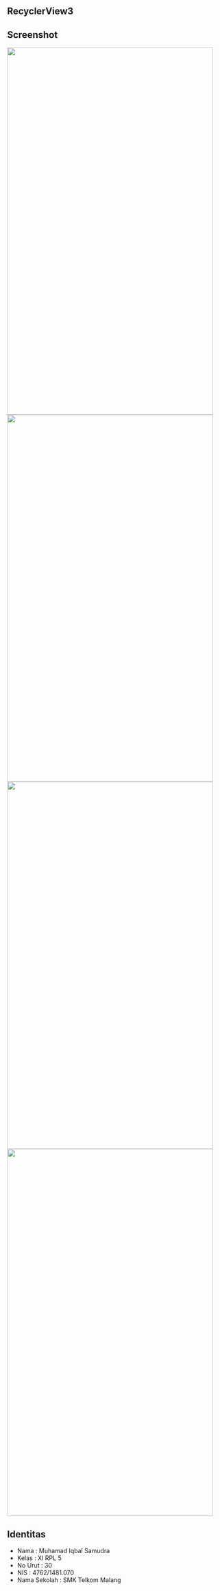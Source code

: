 ## RecyclerView3

## Screenshot
<img src="https://cloud.githubusercontent.com/assets/21413338/20034553/90779a5a-a3f4-11e6-9f22-6258f105bf1c.png" width="480" height="854" />
<img src="https://cloud.githubusercontent.com/assets/21413338/20034554/9079dcfc-a3f4-11e6-83d9-60bc7c587eab.png" width="480" height="854" />
<img src="https://cloud.githubusercontent.com/assets/21413338/20034555/907b5ba4-a3f4-11e6-8d3d-da6878dcb860.png" width="480" height="854" />
<img src="https://cloud.githubusercontent.com/assets/21413338/20034556/9080b978-a3f4-11e6-837e-09405b5bbac4.png" width="480" height="854" />

## Identitas
- Nama : Muhamad Iqbal Samudra
- Kelas : XI RPL 5
- No Urut : 30
- NIS : 4762/1481.070 
- Nama Sekolah : SMK Telkom Malang
